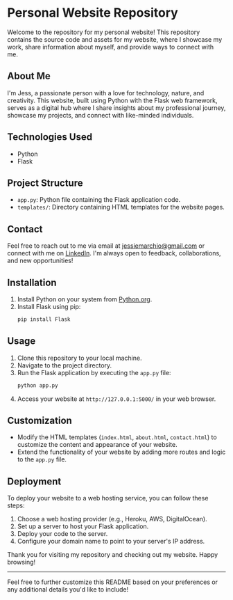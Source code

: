 # Personal Website Repository

Welcome to the repository for my personal website! This repository contains the source code and assets for my website, where I showcase my work, share information about myself, and provide ways to connect with me.

## About Me

I'm Jess, a passionate person with a love for technology, nature, and creativity. This website, built using Python with the Flask web framework, serves as a digital hub where I share insights about my professional journey, showcase my projects, and connect with like-minded individuals.

## Technologies Used

- Python
- Flask

## Project Structure

- `app.py`: Python file containing the Flask application code.
- `templates/`: Directory containing HTML templates for the website pages.

## Contact

Feel free to reach out to me via email at jessiemarchio@gmail.com or connect with me on [LinkedIn](https://www.linkedin.com/in/jessie-m-096515114/). I'm always open to feedback, collaborations, and new opportunities!

## Installation

1. Install Python on your system from [Python.org](https://www.python.org/).
2. Install Flask using pip:
   ```bash
   pip install Flask
   ```

## Usage

1. Clone this repository to your local machine.
2. Navigate to the project directory.
3. Run the Flask application by executing the `app.py` file:
   ```bash
   python app.py
   ```
4. Access your website at `http://127.0.0.1:5000/` in your web browser.

## Customization

- Modify the HTML templates (`index.html`, `about.html`, `contact.html`) to customize the content and appearance of your website.
- Extend the functionality of your website by adding more routes and logic to the `app.py` file.

## Deployment

To deploy your website to a web hosting service, you can follow these steps:

1. Choose a web hosting provider (e.g., Heroku, AWS, DigitalOcean).
2. Set up a server to host your Flask application.
3. Deploy your code to the server.
4. Configure your domain name to point to your server's IP address.

Thank you for visiting my repository and checking out my website. Happy browsing!

--- 

Feel free to further customize this README based on your preferences or any additional details you'd like to include!

